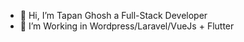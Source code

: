 - 👋 Hi, I’m Tapan Ghosh a Full-Stack Developer
- 👀 I’m Working in Wordpress/Laravel/VueJs + Flutter

<!---
tapang786/tapang786 is a ✨ special ✨ repository because its `README.md` (this file) appears on your GitHub profile.
You can click the Preview link to take a look at your changes.
--->
